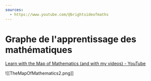 ```yaml
---
sources:
  - https://www.youtube.com/@brightsideofmaths
---
```

# Graphe de l'apprentissage des mathématiques
[Learn with the Map of Mathematics (and with my videos) - YouTube](https://www.youtube.com/watch?v=ljGSId-uHw8)

![[TheMapOfMathematics2.png]]
